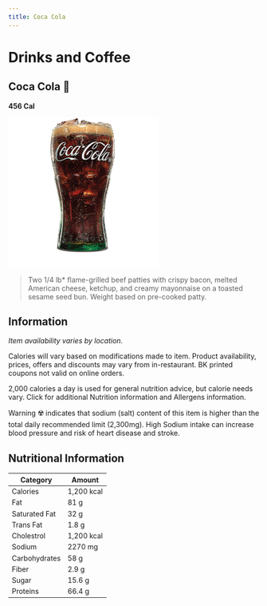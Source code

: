 ```yaml
---
title: Coca Cola
---
```


# Drinks and Coffee

## Coca Cola 🍹

**456 Cal**

<img src="/assets/images/drinks-and-coffee/coca-cola.png" width="300">

> Two 1/4 lb\* flame-grilled beef patties with crispy bacon, melted American cheese, ketchup, and creamy mayonnaise on a toasted sesame seed bun. Weight based on pre-cooked patty.

## Information

_Item availability varies by location._

Calories will vary based on modifications made to item. Product availability, prices, offers and discounts may vary from in-restaurant. BK printed coupons not valid on online orders.

2,000 calories a day is used for general nutrition advice, but calorie needs vary. Click for additional Nutrition information and Allergens information.

Warning ☢️ indicates that sodium (salt) content of this item is higher than the total daily recommended limit (2,300mg). High Sodium intake can increase blood pressure and risk of heart disease and stroke.

## Nutritional Information

| Category      | Amount     |
| ------------- | ---------- |
| Calories      | 1,200 kcal |
| Fat           | 81 g       |
| Saturated Fat | 32 g       |
| Trans Fat     | 1.8 g      |
| Cholestrol    | 1,200 kcal |
| Sodium        | 2270 mg    |
| Carbohydrates | 58 g       |
| Fiber         | 2.9 g      |
| Sugar         | 15.6 g     |
| Proteins      | 66.4 g     |
